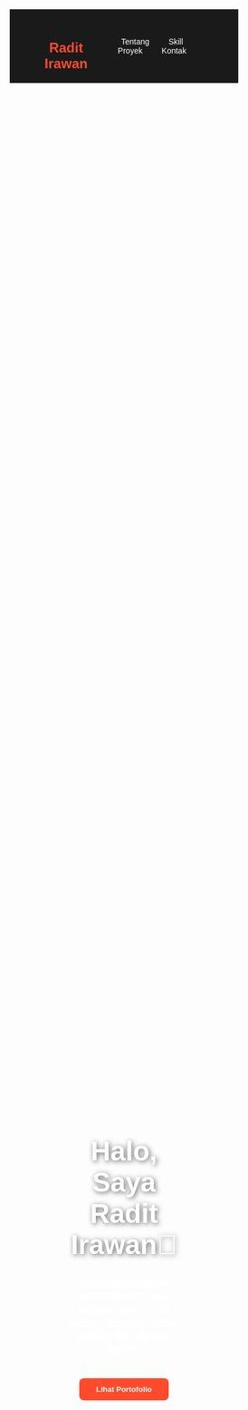 <!DOCTYPE html>
<html lang="en">

  <head>
    <meta charset="UTF-8">
    <title>Untitled</title>
    

  </head>
    
  <body>
  <!DOCTYPE html>
<html lang="id">
<head>
  <meta charset="UTF-8">
  <meta name="viewport" content="width=device-width, initial-scale=1.0">
  <title>Portofolio Saya - Radit Irawan</title>
  <style>
    /* ===== STYLE DASAR ===== */
    * {
      margin: 0;
      padding: 0;
      box-sizing: border-box;
      font-family: 'Poppins', sans-serif;
      scroll-behavior: smooth;
    }

    body {
      background-color: #0e0e0e;
      color: white;
    }

    header {
      background: #1a1a1a;
      padding: 20px 50px;
      display: flex;
      justify-content: space-between;
      align-items: center;
      position: sticky;
      top: 0;
      z-index: 100;
    }

    header h1 {
      font-size: 24px;
      color: #ff4b2b;
    }

    nav a {
      color: white;
      text-decoration: none;
      margin: 0 15px;
      font-weight: 500;
    }

    nav a:hover {
      color: #ff4b2b;
    }

    /* ===== HERO SECTION ===== */
    .hero {
      height: 100vh;
      background: url('https://images.unsplash.com/photo-1507525428034-b723cf961d3e?auto=format&fit=crop&w=1600&q=80') center/cover;
      display: flex;
      flex-direction: column;
      justify-content: center;
      align-items: center;
      text-align: center;
      color: white;
    }

    .hero h2 {
      font-size: 48px;
      margin-bottom: 10px;
      text-shadow: 2px 2px 10px rgba(0,0,0,0.6);
    }

    .hero p {
      font-size: 20px;
      max-width: 600px;
    }

    .btn {
      margin-top: 20px;
      background: #ff4b2b;
      padding: 12px 30px;
      border: none;
      border-radius: 8px;
      color: white;
      font-weight: 600;
      cursor: pointer;
      transition: 0.3s;
    }

    .btn:hover {
      background: #ff6f61;
    }

    /* ===== ABOUT ===== */
    section {
      padding: 80px 100px;
    }

    .about {
      display: flex;
      align-items: center;
      gap: 50px;
    }

    .about img {
      width: 300px;
      border-radius: 15px;
      box-shadow: 0 0 20px rgba(255,75,43,0.3);
    }

    .about-text h3 {
      color: #ff4b2b;
      font-size: 30px;
      margin-bottom: 10px;
    }

    .about-text p {
      line-height: 1.6;
    }

    /* ===== SKILLS ===== */
    .skills {
      background: #1a1a1a;
      border-radius: 15px;
      padding: 50px;
    }

    .skills h3 {
      color: #ff4b2b;
      margin-bottom: 20px;
    }

    .skill-bar {
      margin: 15px 0;
    }

    .skill-bar p {
      margin-bottom: 5px;
    }

    .bar {
      background: #333;
      border-radius: 10px;
      overflow: hidden;
    }

    .bar-fill {
      background: #ff4b2b;
      height: 12px;
      width: 0;
      border-radius: 10px;
      transition: width 1s;
    }

    /* ===== PORTFOLIO ===== */
    .portfolio-grid {
      display: grid;
      grid-template-columns: repeat(auto-fit, minmax(250px, 1fr));
      gap: 30px;
    }

    .project {
      background: #1a1a1a;
      border-radius: 15px;
      overflow: hidden;
      transition: transform 0.3s;
    }

    .project:hover {
      transform: scale(1.05);
    }

    .project img {
      width: 100%;
      height: 180px;
      object-fit: cover;
    }

    .project h4 {
      padding: 15px;
    }

    /* ===== FOOTER ===== */
    footer {
      text-align: center;
      padding: 30px;
      background: #111;
      color: #aaa;
    }

    footer a {
      color: #ff4b2b;
      text-decoration: none;
    }

    @media(max-width:768px) {
      .about {
        flex-direction: column;
        text-align: center;
      }
      section {
        padding: 60px 30px;
      }
    }
  </style>
</head>
<body>

  <header>
    <h1>Radit Irawan</h1>
    <nav>
      <a href="#about">Tentang</a>
      <a href="#skills">Skill</a>
      <a href="#portfolio">Proyek</a>
      <a href="#contact">Kontak</a>
    </nav>
  </header>

  <section class="hero">
    <h2>Halo, Saya Radit Irawan👋</h2>
    <p>Seorang Desainer Komunikasi Visual dengan passion di bidang fotografi, video editing, dan desain grafis.</p>
    <button class="btn" onclick="document.getElementById('portfolio').scrollIntoView()">Lihat Portofolio</button>
  </section>

  <section id="about" class="about">
    <img src="https://files.catbox.moe/io6v1b.png" alt="Foto Profil">
    <div class="about-text">
      <h3>Tentang Saya</h3>
      <p>
        Saya adalah lulusan dari SMK jurusan DKV yang suka menciptakan karya visual yang menarik dan bermakna.
        Skill saya meliputi fotografi, editing video, color grading, desain poster, dan pembuatan logo.
        Saya menggunakan software seperti Adobe Photoshop, Illustrator, CapCut, Canva, dan Lightroom.
      </p>
    </div>
  </section>

  <section id="skills" class="skills">
    <h3>Skill Saya</h3>
    <div class="skill-bar">
      <p>Adobe Photoshop</p>
      <div class="bar"><div class="bar-fill" style="width:80%"></div></div>
    </div>
    <div class="skill-bar">
      <p>Adobe Illustrator</p>
      <div class="bar"><div class="bar-fill" style="width:80%"></div></div>
    </div>
    <div class="skill-bar">
      <p>Photography & Color Grading</p>
      <div class="bar"><div class="bar-fill" style="width:90%"></div></div>
    </div>
    <div class="skill-bar">
      <p>Video Editing (CapCut, Premiere)</p>
      <div class="bar"><div class="bar-fill" style="width:75%"></div></div>
    </div>
  </section>

  <section id="portfolio">
    <h3 style="color:#ff4b2b; text-align:center; margin-bottom:30px;">Proyek Terbaru</h3>
    <div class="portfolio-grid">
      <div class="project">
        <img src="https://images.unsplash.com/photo-1611078489935-0cb964de46f0?auto=format&fit=crop&w=800&q=80" alt="">
        <h4>Desain Poster Kampanye Sosial</h4>
      </div>
      <div class="project">
        <img src="https://images.unsplash.com/photo-1621570079211-9a5d474fdd64?auto=format&fit=crop&w=800&q=80" alt="">
        <h4>Logo Brand Lokal</h4>
      </div>
      <div class="project">
        <img src="https://images.unsplash.com/photo-1518972559570-7cc1309f3229?auto=format&fit=crop&w=800&q=80" alt="">
        <h4>Fotografi Produk</h4>
      </div>
    </div>
  </section>

  <section id="contact" style="text-align:center;">
    <h3 style="color:#ff4b2b;">Hubungi Saya</h3>
    <p>Kamu bisa menghubungi saya lewat:</p>
    <p>Email: <a href="mailto:radit@example.com">radit@example.com</a></p>
    <p>Instagram: <a href="https://instagram.com" target="_blank">@radit.irawan</a></p>
  </section>

  <footer>
    <p>© 2025 Radit Irawan. Dibuat dengan ❤️ dan kreativitas.</p>
  </footer>

  <script>
    // Efek animasi bar skill saat di-scroll
    window.addEventListener('scroll', () => {
      document.querySelectorAll('.bar-fill').forEach(bar => {
        const rect = bar.getBoundingClientRect();
        if (rect.top < window.innerHeight && rect.bottom >= 0) {
          bar.style.transition = 'width 1.5s ease-out';
        }
      });
    });
  </script>
</body>
</html>
    
  </body>
  
</html>
